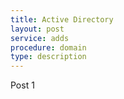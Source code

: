 ```yaml
---
title: Active Directory
layout: post
service: adds
procedure: domain
type: description
---
```

Post 1